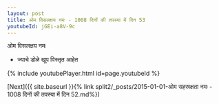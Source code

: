 ```yaml
---
layout: post
title: ओम विसलक्षय नमः - 1008 दिनों की तपस्या में दिन 53
youtubeId: jGEi-a8V-9c
---
```

 
 
 ओम विसलक्षय नमः  
 
 -  ज्याचे डोळे खूप विस्तृत आहेत 
 
  
 
  
 
 
 
 
 
 


{% include youtubePlayer.html id=page.youtubeId %}
 
[Next]({{ site.baseurl }}{% link  split2/_posts/2015-01-01-ओम सहस्रक्षता नमः - 1008 दिनों की तपस्या में दिन 52.md%})
 
